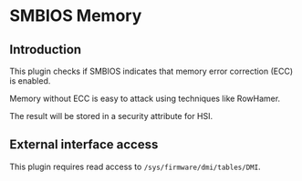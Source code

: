 SMBIOS Memory
=============

Introduction
------------

This plugin checks if SMBIOS indicates that memory error correction (ECC) is
enabled.

Memory without ECC is easy to attack using techniques like RowHamer.

The result will be stored in a security attribute for HSI.

External interface access
-------------------------
This plugin requires read access to `/sys/firmware/dmi/tables/DMI`.
